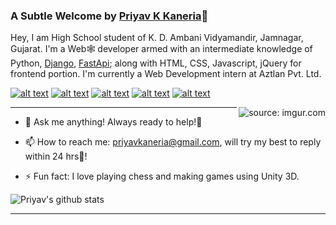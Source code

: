 ### A Subtle Welcome by [Priyav K Kaneria]()👋

Hey, I am High School student of K. D. Ambani Vidyamandir, Jamnagar, Gujarat. I'm a Web🕸 developer armed with an intermediate knowledge of Python, [Django](https://www.djangoproject.com/), [FastApi](https://fastapi.tiangolo.com/); along with HTML, CSS, Javascript, jQuery for frontend portion. I'm currently a Web Development intern at Aztlan Pvt. Ltd.

<!-- Please don't remove this: Grab your social icons from https://github.com/carlsednaoui/gitsocial -->

<!-- display the social media buttons in your README -->

[![alt text][1.1]][1]
[![alt text][2.1]][2]
[![alt text][3.1]][3]
[![alt text][4.1]][4]
[![alt text][5.1]][5]

<!-- icons with padding -->

[1.1]: https://i.imgur.com/W5AgT5S.png?1 (mail icon with padding)
[2.1]: https://i.imgur.com/ooBsFft.png?1 (telegram icon with padding)
[3.1]: https://i.imgur.com/ir61YD3.png?1 (Linkedin icon with padding)
[4.1]: https://i.imgur.com/UUdA2GF.png?1 (Leetcode icon with padding)
[5.1]: http://i.imgur.com/tXSoThF.png (twitter icon with padding)
[6.1]: http://i.imgur.com/0o48UoR.png (github icon with padding)

<!-- links to your social media accounts -->
<!-- update these accordingly -->

[1]: priyavkaneria@gmail.com
[2]: https://www.telegram.com
[3]: https://www.linkedin.com/in/priyav-k-kaneria/
[4]: https://leetcode.com/priyavkaneria/
[5]: https://www.twitter.com
[6]: http://www.github.com/priyavkaneria

<!-- Please don't remove this: Grab your social icons from https://github.com/carlsednaoui/gitsocial -->

<!--
**priyavkaneria/priyavkaneria** is a ✨ _special_ ✨ repository because its `README.md` (this file) appears on your GitHub profile.
-->
<a href="https://i.imgur.com/H8dtFcC.gif"><img align="right" src="https://i.imgur.com/H8dtFcC.gif" title="source: imgur.com" /></a>
*******
- 💬 Ask me anything!
     Always ready to help!🤩

- 📫 How to reach me: 
priyavkaneria@gmail.com, will try my best to reply within 24 hrs🏁!


- ⚡ Fun fact: I love playing chess and making games using Unity 3D.


![Priyav's github stats](https://github-readme-stats.vercel.app/api?username=priyavkaneria&show_icons=true&hide_border=true&icon_color=5CFF33)
******
<!-- **Views:**<br>
![Visitor Count](https://profile-counter.glitch.me/priyavkaneria/count.svg) -->
